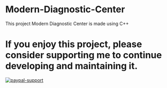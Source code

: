# Modern-Diagnostic-Center
This project Modern Diagnostic Center is made using C++

# If you enjoy this project, please consider supporting me to continue developing and maintaining it.
[![paypal-support](https://user-images.githubusercontent.com/32667635/71374712-b3a49b00-25e1-11ea-944e-ff5f4a0b6cfe.jpg)](https://paypal.me/shubhamgupta1204)
